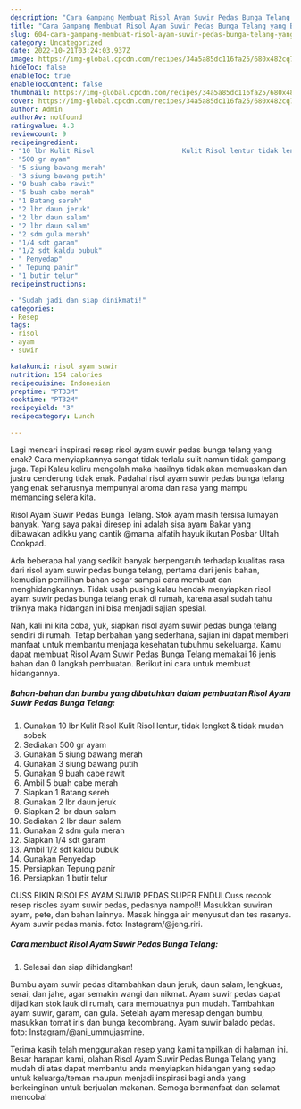 ```yaml
---
description: "Cara Gampang Membuat Risol Ayam Suwir Pedas Bunga Telang yang Bisa Manjain Lidah, Buat Buka Puasa Enak"
title: "Cara Gampang Membuat Risol Ayam Suwir Pedas Bunga Telang yang Bisa Manjain Lidah, Buat Buka Puasa Enak"
slug: 604-cara-gampang-membuat-risol-ayam-suwir-pedas-bunga-telang-yang-bisa-manjain-lidah-buat-buka-puasa-enak
category: Uncategorized
date: 2022-10-21T03:24:03.937Z
image: https://img-global.cpcdn.com/recipes/34a5a85dc116fa25/680x482cq70/risol-ayam-suwir-pedas-bunga-telang-foto-resep-utama.jpg
hideToc: false
enableToc: true
enableTocContent: false
thumbnail: https://img-global.cpcdn.com/recipes/34a5a85dc116fa25/680x482cq70/risol-ayam-suwir-pedas-bunga-telang-foto-resep-utama.jpg
cover: https://img-global.cpcdn.com/recipes/34a5a85dc116fa25/680x482cq70/risol-ayam-suwir-pedas-bunga-telang-foto-resep-utama.jpg
author: Admin
authorAv: notfound
ratingvalue: 4.3
reviewcount: 9
recipeingredient:
- "10 lbr Kulit Risol                      Kulit Risol lentur tidak lengket  tidak mudah sobek"
- "500 gr ayam"
- "5 siung bawang merah"
- "3 siung bawang putih"
- "9 buah cabe rawit"
- "5 buah cabe merah"
- "1 Batang sereh"
- "2 lbr daun jeruk"
- "2 lbr daun salam"
- "2 lbr daun salam"
- "2 sdm gula merah"
- "1/4 sdt garam"
- "1/2 sdt kaldu bubuk"
- " Penyedap"
- " Tepung panir"
- "1 butir telur"
recipeinstructions:

- "Sudah jadi dan siap dinikmati!"
categories:
- Resep
tags:
- risol
- ayam
- suwir

katakunci: risol ayam suwir 
nutrition: 154 calories
recipecuisine: Indonesian
preptime: "PT33M"
cooktime: "PT32M"
recipeyield: "3"
recipecategory: Lunch

---
```



Lagi mencari inspirasi resep risol ayam suwir pedas bunga telang yang enak? Cara menyiapkannya sangat tidak terlalu sulit namun tidak gampang juga. Tapi Kalau keliru mengolah maka hasilnya tidak akan memuaskan dan justru cenderung tidak enak. Padahal risol ayam suwir pedas bunga telang yang enak seharusnya mempunyai aroma dan rasa yang mampu memancing selera kita.


Risol Ayam Suwir Pedas Bunga Telang. Stok ayam masih tersisa lumayan banyak. Yang saya pakai diresep ini adalah sisa ayam Bakar yang dibawakan adikku yang cantik @mama_alfatih hayuk ikutan Posbar Ultah Cookpad.

Ada beberapa hal yang sedikit banyak berpengaruh terhadap kualitas rasa dari risol ayam suwir pedas bunga telang, pertama dari jenis bahan, kemudian pemilihan bahan segar sampai cara membuat dan menghidangkannya. Tidak usah pusing kalau hendak menyiapkan risol ayam suwir pedas bunga telang enak di rumah, karena asal sudah tahu triknya maka hidangan ini bisa menjadi sajian spesial.


Nah, kali ini kita coba, yuk, siapkan risol ayam suwir pedas bunga telang sendiri di rumah. Tetap berbahan yang sederhana, sajian ini dapat memberi manfaat untuk membantu menjaga kesehatan tubuhmu sekeluarga. Kamu dapat membuat Risol Ayam Suwir Pedas Bunga Telang memakai 16 jenis bahan dan 0 langkah pembuatan. Berikut ini cara untuk membuat hidangannya.

<!--inarticleads1-->

##### Bahan-bahan dan bumbu yang dibutuhkan dalam pembuatan Risol Ayam Suwir Pedas Bunga Telang:

1. Gunakan 10 lbr Kulit Risol                      Kulit Risol lentur, tidak lengket &amp; tidak mudah sobek
1. Sediakan 500 gr ayam
1. Gunakan 5 siung bawang merah
1. Gunakan 3 siung bawang putih
1. Gunakan 9 buah cabe rawit
1. Ambil 5 buah cabe merah
1. Siapkan 1 Batang sereh
1. Gunakan 2 lbr daun jeruk
1. Siapkan 2 lbr daun salam
1. Sediakan 2 lbr daun salam
1. Gunakan 2 sdm gula merah
1. Siapkan 1/4 sdt garam
1. Ambil 1/2 sdt kaldu bubuk
1. Gunakan  Penyedap
1. Persiapkan  Tepung panir
1. Persiapkan 1 butir telur


CUSS BIKIN RISOLES AYAM SUWIR PEDAS SUPER ENDULCuss recook resep risoles ayam suwir pedas, pedasnya nampol!! Masukkan suwiran ayam, pete, dan bahan lainnya. Masak hingga air menyusut dan tes rasanya. Ayam suwir pedas manis. foto: Instagram/@jeng.riri. 

<!--inarticleads2-->

##### Cara membuat Risol Ayam Suwir Pedas Bunga Telang:


1. Selesai dan siap dihidangkan!

Bumbu ayam suwir pedas ditambahkan daun jeruk, daun salam, lengkuas, serai, dan jahe, agar semakin wangi dan nikmat. Ayam suwir pedas dapat dijadikan stok lauk di rumah, cara membuatnya pun mudah. Tambahkan ayam suwir, garam, dan gula. Setelah ayam meresap dengan bumbu, masukkan tomat iris dan bunga kecombrang. Ayam suwir balado pedas. foto: Instagram/@ani_ummujasmine. 

Terima kasih telah menggunakan resep yang kami tampilkan di halaman ini. Besar harapan kami, olahan Risol Ayam Suwir Pedas Bunga Telang yang mudah di atas dapat membantu anda menyiapkan hidangan yang sedap untuk keluarga/teman maupun menjadi inspirasi bagi anda yang berkeinginan untuk berjualan makanan. Semoga bermanfaat dan selamat mencoba!

